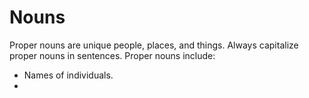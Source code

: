 # Nouns

Proper nouns are unique people, places, and things. Always capitalize proper nouns in sentences.
Proper nouns include:
- Names of individuals.
- 
